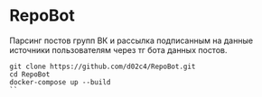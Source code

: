 # RepoBot

Парсинг постов групп ВК и рассылка подписанным на данные источники пользователям через тг бота данных постов.


```
git clone https://github.com/d02c4/RepoBot.git
cd RepoBot
docker-compose up --build
``
